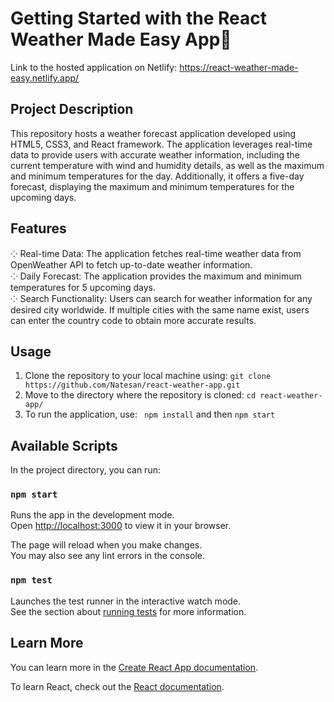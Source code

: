 # Getting Started with the React Weather Made Easy App🚀

Link to the hosted application on Netlify: [https://react-weather-made-easy.netlify.app/
](url)

## Project Description
This repository hosts a weather forecast application developed using HTML5, CSS3, and React framework. The application leverages real-time data to provide users with accurate weather information, including the current temperature with wind and humidity details, as well as the maximum and minimum temperatures for the day. Additionally, it offers a five-day forecast, displaying the maximum and minimum temperatures for the upcoming days.

## Features
⁘ Real-time Data: The application fetches real-time weather data from OpenWeather API to fetch up-to-date weather information. <br>
⁘ Daily Forecast: The application provides the maximum and minimum temperatures for 5 upcoming days. <br>
⁘ Search Functionality: Users can search for weather information for any desired city worldwide. If multiple cities with the same name exist, users can enter the country code to obtain more accurate results. <br>

## Usage 
1. Clone the repository to your local machine using:
   `git clone https://github.com/Natesan/react-weather-app.git`
2. Move to the directory where the repository is cloned:
   `cd react-weather-app/`
3. To run the application, use:
   ` npm install` and then `npm start`

## Available Scripts

In the project directory, you can run:

### `npm start`

Runs the app in the development mode.\
Open [http://localhost:3000](http://localhost:3000) to view it in your browser.

The page will reload when you make changes.\
You may also see any lint errors in the console.

### `npm test`

Launches the test runner in the interactive watch mode.\
See the section about [running tests](https://facebook.github.io/create-react-app/docs/running-tests) for more information.

## Learn More

You can learn more in the [Create React App documentation](https://facebook.github.io/create-react-app/docs/getting-started).

To learn React, check out the [React documentation](https://reactjs.org/).
